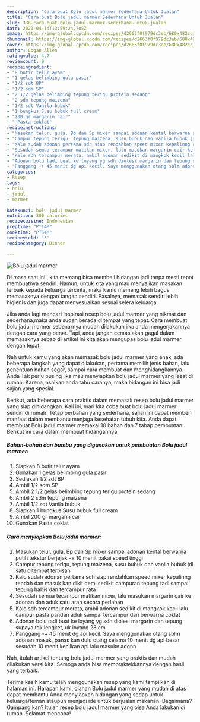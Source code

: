 ```yaml
---
description: "Cara buat Bolu jadul marmer Sederhana Untuk Jualan"
title: "Cara buat Bolu jadul marmer Sederhana Untuk Jualan"
slug: 338-cara-buat-bolu-jadul-marmer-sederhana-untuk-jualan
date: 2021-04-14T13:59:24.705Z
image: https://img-global.cpcdn.com/recipes/d2663f0f979dc3eb/680x482cq70/bolu-jadul-marmer-foto-resep-utama.jpg
thumbnail: https://img-global.cpcdn.com/recipes/d2663f0f979dc3eb/680x482cq70/bolu-jadul-marmer-foto-resep-utama.jpg
cover: https://img-global.cpcdn.com/recipes/d2663f0f979dc3eb/680x482cq70/bolu-jadul-marmer-foto-resep-utama.jpg
author: Logan Allen
ratingvalue: 4.7
reviewcount: 9
recipeingredient:
- "8 butir telur ayam"
- "1 gelas belimbing gula pasir"
- "1/2 sdt BP"
- "1/2 sdm SP"
- "2 1/2 gelas belimbing tepung terigu protein sedang"
- "2 sdm tepung maizena"
- "1/2 sdt Vanila bubuk"
- "1 bungkus Susu bubuk full cream"
- "200 gr margarin cair"
- " Pasta coklat"
recipeinstructions:
- "Masukan telur, gula, Bp dan Sp mixer sampai adonan kental berwarna putih tekstur berjejak -+ 10 menit pakai speed tinggi"
- "Campur tepung terigu, tepung maizena, susu bubuk dan vanila bubuk jdi satu ditempat terpisah"
- "Kalo sudah adonan pertama sdh siap rendahkan speed mixer kepalinng rendah dan masuk kan dikit demi sedikit campuran tepung tadi sampai tepung habis dan tercampur rata"
- "Sesudah semua tecampur matikan mixer, lalu masukan margarin cair ke adonan dan aduk satu arah secara perlahan"
- "Kalo sdh tercampur merata, ambil adonan sedikit di mangkok kecil lalu campur pasta pandan aduk sampai tercampur dan berwarna coklat"
- "Adonan bolu tadi buat ke loyang yg sdh diolesi margarin dan tepung supaya tdk lengket, uk loyang 28 cm"
- "Panggang -+ 45 menit dg api kecil. Saya menggunakan otang sblm adonan masuk, panas kan dulu otang selama 10 menit dg api besar sesudah 10 menit kecilkan api lalu masukn adonn"
categories:
- Resep
tags:
- bolu
- jadul
- marmer

katakunci: bolu jadul marmer 
nutrition: 300 calories
recipecuisine: Indonesian
preptime: "PT14M"
cooktime: "PT54M"
recipeyield: "3"
recipecategory: Dinner

---
```



![Bolu jadul marmer](https://img-global.cpcdn.com/recipes/d2663f0f979dc3eb/680x482cq70/bolu-jadul-marmer-foto-resep-utama.jpg)

Di masa  saat ini , kita memang bisa membeli hidangan jadi tanpa mesti repot membuatnya sendiri. Namun, untuk kita yang mau menyajikan masakan terbaik kepada keluarga tercinta, maka kamu memang lebih bagus memasaknya dengan tangan sendiri. Pasalnya, memasak sendiri lebih higienis dan juga dapat menyesuaikan sesuai selera keluarga.

Jika anda lagi mencari inspirasi resep bolu jadul marmer yang nikmat dan sederhana,maka anda sudah berada di tempat yang tepat. Cara membuat bolu jadul marmer  sebenarnya mudah dilakukan jika anda mengerjakannya dengan cara yang benar. Tapi, anda jangan cemas akan gagal dalam memasaknya 
sebab di artikel ini kita akan mengupas bolu jadul marmer dengan tepat.  



Nah untuk kamu yang akan memasak bolu jadul marmer yang enak, ada beberapa langkah yang dapat dilakukan, pertama memilih jenis bahan, lalu penentuan bahan segar, sampai cara membuat dan menghidangkannya. Anda Tak perlu pusing jika mau menyiapkan bolu jadul marmer yang lezat di rumah. Karena, asalkan anda  tahu caranya, maka hidangan ini bisa jadi sajian yang spesial.

Berikut, ada beberapa cara praktis  dalam memasak resep bolu jadul marmer yang siap dihidangkan. Kali ini, mari kita coba buat bolu jadul marmer sendiri di rumah. Tetap berbahan yang sederhana, sajian ini dapat memberi manfaat dalam membantu menjaga kesehatan tubuh kita. Anda dapat membuat Bolu jadul marmer memakai 10 bahan dan 7 tahap pembuatan. Berikut ini cara dalam membuat hidangannya.

<!--inarticleads1-->

##### Bahan-bahan dan bumbu yang digunakan untuk pembuatan Bolu jadul marmer:

1. Siapkan 8 butir telur ayam
1. Gunakan 1 gelas belimbing gula pasir
1. Sediakan 1/2 sdt BP
1. Ambil 1/2 sdm SP
1. Ambil 2 1/2 gelas belimbing tepung terigu protein sedang
1. Ambil 2 sdm tepung maizena
1. Ambil 1/2 sdt Vanila bubuk
1. Siapkan 1 bungkus Susu bubuk full cream
1. Ambil 200 gr margarin cair
1. Gunakan  Pasta coklat




<!--inarticleads2-->

##### Cara menyiapkan Bolu jadul marmer:

1. Masukan telur, gula, Bp dan Sp mixer sampai adonan kental berwarna putih tekstur berjejak -+ 10 menit pakai speed tinggi
1. Campur tepung terigu, tepung maizena, susu bubuk dan vanila bubuk jdi satu ditempat terpisah
1. Kalo sudah adonan pertama sdh siap rendahkan speed mixer kepalinng rendah dan masuk kan dikit demi sedikit campuran tepung tadi sampai tepung habis dan tercampur rata
1. Sesudah semua tecampur matikan mixer, lalu masukan margarin cair ke adonan dan aduk satu arah secara perlahan
1. Kalo sdh tercampur merata, ambil adonan sedikit di mangkok kecil lalu campur pasta pandan aduk sampai tercampur dan berwarna coklat
1. Adonan bolu tadi buat ke loyang yg sdh diolesi margarin dan tepung supaya tdk lengket, uk loyang 28 cm
1. Panggang -+ 45 menit dg api kecil. Saya menggunakan otang sblm adonan masuk, panas kan dulu otang selama 10 menit dg api besar sesudah 10 menit kecilkan api lalu masukn adonn




Nah, itulah artikel tentang  bolu jadul marmer  yang praktis dan mudah dilakukan versi kita. Semoga anda bisa mempraktekkannya dengan hasil yang terbaik. 

Terima kasih kamu telah menggunakan resep yang kami tampilkan di halaman ini. Harapan kami, olahan  Bolu jadul marmer yang mudah di atas dapat membantu Anda menyiapkan hidangan yang sedap untuk keluarga/teman ataupun menjadi ide untuk berjualan makanan. Bagaimana? Gampang kan? Itulah resep bolu jadul marmer yang bisa Anda lakukan di rumah. Selamat mencoba!

